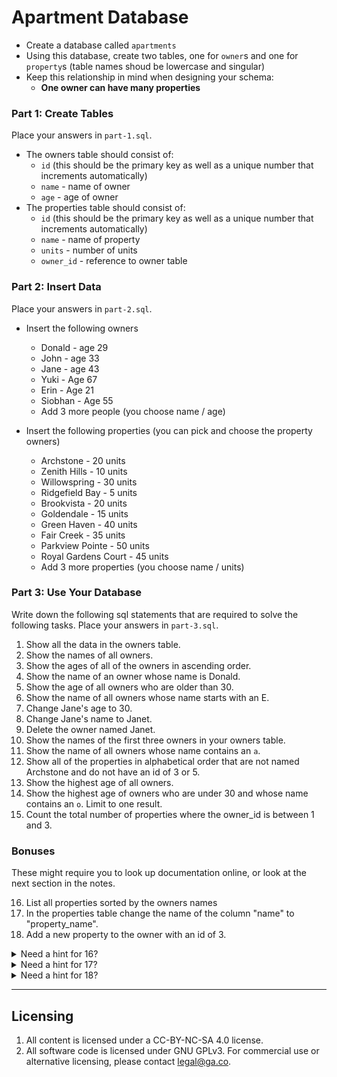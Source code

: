 # Apartment Database

- Create a database called `apartments`
- Using this database, create two tables, one for `owner`s and one for `property`s (table names shoud be lowercase and singular)
- Keep this relationship in mind when designing your schema:
  + **One owner can have many properties**

### Part 1: Create Tables

Place your answers in `part-1.sql`.

- The owners table should consist of:
  + `id` (this should be the primary key as well as a unique number that increments automatically)
  + `name` - name of owner
  + `age` - age of owner
- The properties table should consist of:
  + `id` (this should be the primary key as well as a unique number that increments automatically)
  + `name` - name of property
  + `units` - number of units
  + `owner_id` - reference to owner table

### Part 2: Insert Data

Place your answers in `part-2.sql`.

* Insert the following owners
    * Donald - age 29
    * John - age 33
    * Jane - age 43
    * Yuki - Age 67
    * Erin - Age 21
    * Siobhan - Age 55
    * Add 3 more people (you choose name / age)

* Insert the following properties (you can pick and choose the property owners)
    * Archstone - 20 units
    * Zenith Hills - 10 units
    * Willowspring - 30 units
    * Ridgefield Bay - 5 units
    * Brookvista - 20 units
    * Goldendale - 15 units
    * Green Haven - 40 units
    * Fair Creek - 35 units
    * Parkview Pointe - 50 units
    * Royal Gardens Court - 45 units
    * Add 3 more properties (you choose name / units)

### Part 3: Use Your Database

Write down the following sql statements that are required to solve the following tasks. Place your answers in `part-3.sql`.

1. Show all the data in the owners table.
2. Show the names of all owners.
3. Show the ages of all of the owners in ascending order.
4. Show the name of an owner whose name is Donald.
5. Show the age of all owners who are older than 30.
6. Show the name of all owners whose name starts with an E.
7. Change Jane's age to 30.
8. Change Jane's name to Janet.
9. Delete the owner named Janet.
10. Show the names of the first three owners in your owners table.
11. Show the name of all owners whose name contains an `a`.
12. Show all of the properties in alphabetical order that are not named Archstone and do not have an id of 3 or 5.
13. Show the highest age of all owners.
14. Show the highest age of owners who are under 30 and whose name contains an `o`. Limit to one result.
15. Count the total number of properties where the owner_id is between 1 and 3.

### Bonuses 

These might require you to look up documentation online, or look at the next section in the notes.

16. List all properties sorted by the owners names 
17. In the properties table change the name of the column "name" to "property_name".
18. Add a new property to the owner with an id of 3.

<details>
  <summary>Need a hint for 16?</summary>
  Look up the JOIN keyword. This allows you to pull data from two different tables based on fields they have in common.
</details>

<details>
  <summary>Need a hint for 17?</summary>
  Look up documentation for ALTER TABLE. This allows you to change the schema (column name in this case).
</details>

<details>
  <summary>Need a hint for 18?</summary>
  Look up INSERT INTO. Don't forget that the foreign key, `owner_id` needs to exist as an id in the owner table!
</details>

---

## Licensing
1. All content is licensed under a CC-BY-NC-SA 4.0 license.
2. All software code is licensed under GNU GPLv3. For commercial use or alternative licensing, please contact legal@ga.co.
